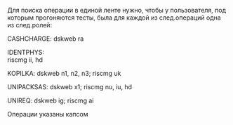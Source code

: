 Для поиска операции в единой ленте нужно, чтобы у пользователя, под которым прогоняются тесты, была для каждой из след.операций одна из след.ролей:

CASHCHARGE:	
dskweb ra

IDENTPHYS:	
riscmg ii, hd

KOPILKA:
dskweb n1, n2, n3; riscmg uk

UNIPACKSAS:
dskweb x1; riscmg nu, iu, hd

UNIREQ:
dskweb ig; riscmg ai

Операции указаны капсом